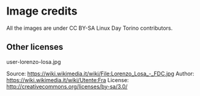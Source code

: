 # Image credits

All the images are under CC BY-SA Linux Day Torino contributors.

## Other licenses

user-lorenzo-losa.jpg

Source:  https://wiki.wikimedia.it/wiki/File:Lorenzo_Losa_-_FDC.jpg
Author:  https://wiki.wikimedia.it/wiki/Utente:Fra
License: http://creativecommons.org/licenses/by-sa/3.0/
